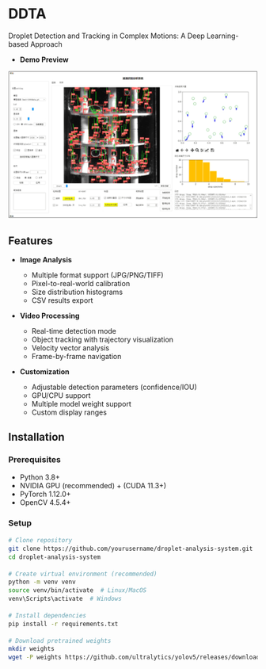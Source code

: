 # DDTA
Droplet Detection and Tracking in Complex Motions: A Deep Learning-based Approach

- **Demo Preview**
 <img src="results/result.png" width="600">
 
## Features

- **Image Analysis**
  - Multiple format support (JPG/PNG/TIFF)
  - Pixel-to-real-world calibration
  - Size distribution histograms
  - CSV results export

- **Video Processing**
  - Real-time detection mode
  - Object tracking with trajectory visualization
  - Velocity vector analysis
  - Frame-by-frame navigation

- **Customization**
  - Adjustable detection parameters (confidence/IOU)
  - GPU/CPU support
  - Multiple model weight support
  - Custom display ranges

## Installation

### Prerequisites
- Python 3.8+
- NVIDIA GPU (recommended) + (CUDA 11.3+)
- PyTorch 1.12.0+
- OpenCV 4.5.4+

### Setup
```bash
# Clone repository
git clone https://github.com/yourusername/droplet-analysis-system.git
cd droplet-analysis-system

# Create virtual environment (recommended)
python -m venv venv
source venv/bin/activate  # Linux/MacOS
venv\Scripts\activate  # Windows

# Install dependencies
pip install -r requirements.txt

# Download pretrained weights
mkdir weights
wget -P weights https://github.com/ultralytics/yolov5/releases/download/v6.1/yolov5m.pt
